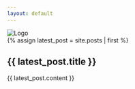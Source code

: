 ```yaml
---
layout: default
---
```


<div class="home">

  <!-- Add the logo image here -->
  <img src="{{ 'assets/images/lw-logo.png' | relative_url }}" alt="Logo" class="logo">
  <br/>
  <!-- p>{{ site.description }}</p -->
  {% assign latest_post = site.posts | first %}
  <article>
    <h2>{{ latest_post.title }}</h2>
    <div class="post-content">
      {{ latest_post.content }}
    </div>
  </article>
</div>

